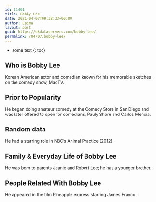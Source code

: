 ```yaml
---
id: 11401
title: Bobby Lee
date: 2021-04-07T09:38:33+00:00
author: Laima
layout: post
guid: https://ukdataservers.com/bobby-lee/
permalink: /04/07/bobby-lee/
---
```


* some text
{: toc}


## Who is Bobby Lee
                  
                  
                  
Korean American actor and comedian known for his memorable sketches on the comedy show, MadTV.
                  
              
            
              
            
                
                
                
## Prior to Popularity
                  
                  
                  
He began doing amateur comedy at the Comedy Store in San Diego and was later offered to open for comedians, Pauly Shore and Carlos Mencia.
                  
              
            
              
            
                
                
                
## Random data
                  
                  
                  
He had a starring role in NBC&#8217;s Animal Practice (2012).
                  
              
            
              
            
                
                
                
## Family & Everyday Life of Bobby Lee
                  
                  
                  
He was born to parents Jeanie and Robert Lee; he has a younger brother.
                  
              
            
              
            
                
                
                
## People Related With Bobby Lee
                  
                  
                  
He appeared in the film Pineapple express starring James Franco.
                  
              
            
              
            
                
              
            
              
              
            
            
              
            
          
          
          